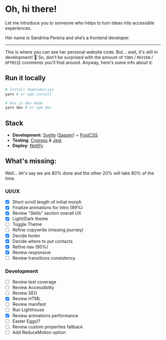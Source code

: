 # Oh, hi there!

Let me introduce you to someone who helps to turn ideas into accessible experiences.

Her name is Sandrina Pereira and she’s a frontend developer.

----

This is where you can see her personal website code. But... wait, it's still in development! 🚧 So, don't be surprised with the amount of `TODO` / `REVIEW` / `OPTMIZE` comments you'll find around. Anyway, here's some info about it:

## Run it locally
```bash
# Install dependencies
yarn # or npm install

# Run in dev mode
yarn dev # or npm dev
```

## Stack
- **Development**: [Svelte](https://svelte.dev/) ([Sapper](https://sapper.svelte.dev/)) + [PostCSS](https://postcss.org/)
- **Testing**: [Cypress](https://www.cypress.io/) & [Jest](https://jestjs.io/)
- **Deploy**: [Netlify](https://www.netlify.com/)

## What's missing:
Well... let's say we are 80% done and the other 20% will take 80% of the time.

### UI/UX
- [x] Short scroll length of initial morph
- [x] Finalize animations for Intro (99%)
- [x] Review "Skills" section overall UX
- [x] Light/Dark theme
- [ ] Toggle Theme
- [ ] Refine copywrite (missing journey)
- [x] Decide footer
- [x] Decide where to put contacts
- [x] Refine nav (90%)
- [x] Review responsive
- [ ] Review transitions consistency

### Development
- [ ] Review test coverage
- [ ] Review Accessibility
- [ ] Review SEO
- [x] Review HTML
- [ ] Review manifest
- [ ] Run Lighthouse
- [x] Review animations performance
- [ ] Easter Eggs!?
- [ ] Review custom properties fallback
- [ ] Add ReduceMotion option